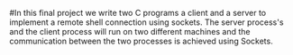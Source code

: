 #In this final project we write two C programs a client and a server to implement a remote shell connection using sockets. The server process's and the client process will run on two different machines and the communication between the two processes is achieved using Sockets.
